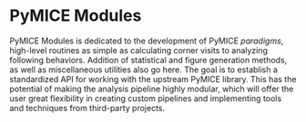 <!---
    This file is part of pymice-modules.
    Copyright (C) 2018-2019  Emir Turkes

    This program is free software: you can redistribute it and/or modify
    it under the terms of the GNU General Public License as published by
    the Free Software Foundation, either version 3 of the License, or
    (at your option) any later version.

    This program is distributed in the hope that it will be useful,
    but WITHOUT ANY WARRANTY; without even the implied warranty of
    MERCHANTABILITY or FITNESS FOR A PARTICULAR PURPOSE.  See the
    GNU General Public License for more details.

    You should have received a copy of the GNU General Public License
    along with this program.  If not, see <http://www.gnu.org/licenses/>.

    Emir Turkes can be contacted at eturkes@bu.edu
-->

# PyMICE Modules

PyMICE Modules is dedicated to the development of PyMICE *paradigms*, high-level
routines as simple as calculating corner visits to analyzing following behaviors.
Addition of statistical and figure generation methods, as well as miscellaneous
utilities also go here. The goal is to establish a standardized API for working with the
upstream PyMICE library. This has the potential of making the analysis pipeline highly
modular, which will offer the user great flexibility in creating custom pipelines and
implementing tools and techniques from third-party projects.
